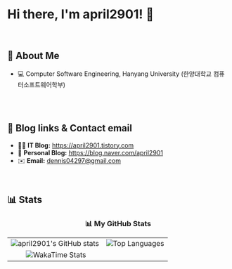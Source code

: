 # Hi there, I'm april2901! 👋

<br/>

## 📖 About Me
- 💻 Computer Software Engineering, Hanyang University (한양대학교 컴퓨터소프트웨어학부)
<br/>


<br/>

## 🔗 Blog links & Contact email
- 👨‍💻 **IT Blog:** https://april2901.tistory.com
- 🍷 **Personal Blog:** https://blog.naver.com/april2901
- ✉️ **Email:** [dennis04297@gmail.com](mailto:[사용자이름@gmail.com])

<br/>

## 📊 Stats
<div align="center">
  <h3 align="center">📊 My GitHub Stats</h3>
  <table>
    <tr>
      <td>
        <img src="https://github-readme-stats.vercel.app/api?username=april2901&show_icons=true&theme=buefy&title_color=6196E4&text_color=333333&icon_color=6196E4&border_color=6196E4" alt="april2901's GitHub stats"/>
      </td>
      <td>
        <img src="https://github-readme-stats.vercel.app/api/top-langs/?username=april2901&layout=compact&theme=buefy&title_color=6196E4&text_color=333333&border_color=6196E4" alt="Top Languages"/>
      </td>
    </tr>
    <tr>
      <td colspan="2">
        <img src="https://github-readme-stats.vercel.app/api/wakatime?username=april2901a&theme=buefy&layout=compact&title_color=6196E4&text_color=333333&border_color=6196E4&cache_buster=1" alt="WakaTime Stats"/>
      </td>
    </tr>
  </table>
</div>
